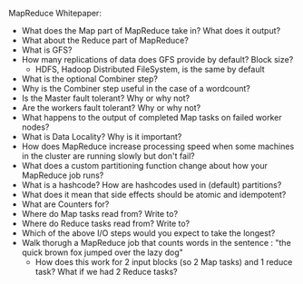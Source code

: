 MapReduce Whitepaper:
- What does the Map part of MapReduce take in?  What does it output?
- What about the Reduce part of MapReduce?
- What is GFS?
- How many replications of data does GFS provide by default?  Block size?
  - HDFS, Hadoop Distributed FileSystem, is the same by default
- What is the optional Combiner step?
- Why is the Combiner step useful in the case of a wordcount?
- Is the Master fault tolerant?  Why or why not?
- Are the workers fault tolerant?  Why or why not?
- What happens to the output of completed Map tasks on failed worker nodes?
- What is Data Locality?  Why is it important?
- How does MapReduce increase processing speed when some machines in the cluster are running slowly but don't fail?
- What does a custom partitioning function change about how your MapReduce job runs?
- What is a hashcode?  How are hashcodes used in (default) partitions?
- What does it mean that side effects should be atomic and idempotent?
- What are Counters for?
- Where do Map tasks read from?  Write to?
- Where do Reduce tasks read from?  Write to?
- Which of the above I/O steps would you expect to take the longest?
- Walk thorugh a MapReduce job that counts words in the sentence : "the quick brown fox jumped over the lazy dog"
  - How does this work for 2 input blocks (so 2 Map tasks) and 1 reduce task?  What if we had 2 Reduce tasks?